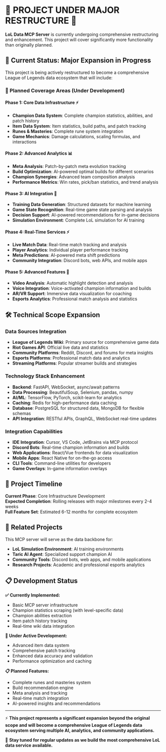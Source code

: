 # 🚧 PROJECT UNDER MAJOR RESTRUCTURE 🚧

**LoL Data MCP Server** is currently undergoing comprehensive restructuring and enhancement. This project will cover significantly more functionality than originally planned.

## 🔄 Current Status: Major Expansion in Progress

This project is being actively restructured to become a comprehensive League of Legends data ecosystem that will include:

### 🎯 Planned Coverage Areas (Under Development)

#### **Phase 1: Core Data Infrastructure** ⚡
- **Champion Data System**: Complete champion statistics, abilities, and patch history
- **Item Data System**: Item statistics, build paths, and patch tracking  
- **Runes & Masteries**: Complete rune system integration
- **Game Mechanics**: Damage calculations, scaling formulas, and interactions

#### **Phase 2: Advanced Analytics** 📊  
- **Meta Analysis**: Patch-by-patch meta evolution tracking
- **Build Optimization**: AI-powered optimal builds for different scenarios
- **Champion Synergies**: Advanced team composition analysis
- **Performance Metrics**: Win rates, pick/ban statistics, and trend analysis

#### **Phase 3: AI Integration** 🤖
- **Training Data Generation**: Structured datasets for machine learning
- **Game State Recognition**: Real-time game state parsing and analysis
- **Decision Support**: AI-powered recommendations for in-game decisions
- **Simulation Environment**: Complete LoL simulation for AI training

#### **Phase 4: Real-Time Services** ⚡
- **Live Match Data**: Real-time match tracking and analysis
- **Player Analytics**: Individual player performance tracking
- **Meta Predictions**: AI-powered meta shift predictions
- **Community Integration**: Discord bots, web APIs, and mobile apps

#### **Phase 5: Advanced Features** 🚀
- **Video Analysis**: Automatic highlight detection and analysis
- **Voice Integration**: Voice-activated champion information and builds
- **AR/VR Support**: Immersive data visualization for coaching
- **Esports Analytics**: Professional match analysis and statistics

## 🛠️ Technical Scope Expansion

### **Data Sources Integration**
- **League of Legends Wiki**: Primary source for comprehensive game data
- **Riot Games API**: Official live data and statistics
- **Community Platforms**: Reddit, Discord, and forums for meta insights
- **Esports Platforms**: Professional match data and analytics
- **Streaming Platforms**: Popular streamer builds and strategies

### **Technology Stack Enhancement**
- **Backend**: FastAPI, WebSocket, async/await patterns
- **Data Processing**: BeautifulSoup, Selenium, pandas, numpy
- **AI/ML**: TensorFlow, PyTorch, scikit-learn for analytics
- **Caching**: Redis for high-performance data caching
- **Database**: PostgreSQL for structured data, MongoDB for flexible schemas
- **API Integration**: RESTful APIs, GraphQL, WebSocket real-time updates

### **Integration Capabilities**
- **IDE Integration**: Cursor, VS Code, JetBrains via MCP protocol
- **Discord Bots**: Real-time champion information and builds
- **Web Applications**: React/Vue frontends for data visualization
- **Mobile Apps**: React Native for on-the-go access
- **CLI Tools**: Command-line utilities for developers
- **Game Overlays**: In-game information overlays

## 🎯 Project Timeline

**Current Phase**: Core Infrastructure Development  
**Expected Completion**: Rolling releases with major milestones every 2-4 weeks  
**Full Feature Set**: Estimated 6-12 months for complete ecosystem

## 🔗 Related Projects

This MCP server will serve as the data backbone for:
- **LoL Simulation Environment**: AI training environments
- **Taric AI Agent**: Specialized support champion AI
- **Community Tools**: Discord bots, web apps, and mobile applications
- **Research Projects**: Academic and professional esports analytics

## 📋 Development Status

**✅ Currently Implemented:**
- Basic MCP server infrastructure
- Champion statistics scraping (with level-specific data)
- Champion abilities extraction  
- Item patch history tracking
- Real-time wiki data integration

**🔄 Under Active Development:**
- Advanced item data system
- Comprehensive patch tracking
- Enhanced data accuracy and validation
- Performance optimization and caching

**📋 Planned Features:**
- Complete runes and masteries system
- Build recommendation engine
- Meta analysis and tracking
- Real-time match integration
- AI-powered insights and recommendations

---

⚡ **This project represents a significant expansion beyond the original scope and will become a comprehensive League of Legends data ecosystem serving multiple AI, analytics, and community applications.**

🚀 **Stay tuned for regular updates as we build the most comprehensive LoL data service available.**